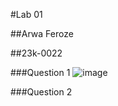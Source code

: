 #Lab 01

##Arwa Feroze

##23k-0022

###Question 1 ![image](https://github.com/arwa007/PfFall23/assets/142319755/ab7d084d-9284-49fd-a0dc-fdd9876c1456)

###Question 2 
